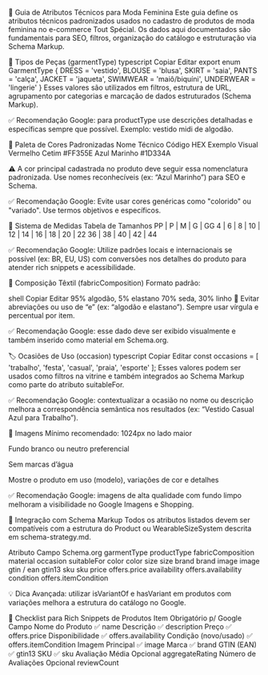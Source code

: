 📐 Guia de Atributos Técnicos para Moda Feminina
Este guia define os atributos técnicos padronizados usados no cadastro de produtos de moda feminina no e-commerce Tout Spécial. Os dados aqui documentados são fundamentais para SEO, filtros, organização do catálogo e estruturação via Schema Markup.

🧷 Tipos de Peças (garmentType)
typescript
Copiar
Editar
export enum GarmentType {
DRESS = 'vestido',
BLOUSE = 'blusa',
SKIRT = 'saia',
PANTS = 'calça',
JACKET = 'jaqueta',
SWIMWEAR = 'maiô/biquíni',
UNDERWEAR = 'lingerie'
}
Esses valores são utilizados em filtros, estrutura de URL, agrupamento por categorias e marcação de dados estruturados (Schema Markup).

✅ Recomendação Google: para productType use descrições detalhadas e específicas sempre que possível. Exemplo: vestido midi de algodão.

🎨 Paleta de Cores Padronizadas
Nome Técnico Código HEX Exemplo Visual
Vermelho Cetim #FF355E
Azul Marinho #1D334A

⚠️ A cor principal cadastrada no produto deve seguir essa nomenclatura padronizada. Use nomes reconhecíveis (ex: “Azul Marinho”) para SEO e Schema.

✅ Recomendação Google: Evite usar cores genéricas como "colorido" ou "variado". Use termos objetivos e específicos.

📏 Sistema de Medidas
Tabela de Tamanhos
PP | P | M | G | GG
4 | 6 | 8 | 10 | 12 | 14 | 16 | 18 | 20 | 22
36 | 38 | 40 | 42 | 44

✅ Recomendação Google: Utilize padrões locais e internacionais se possível (ex: BR, EU, US) com conversões nos detalhes do produto para atender rich snippets e acessibilidade.

🧵 Composição Têxtil (fabricComposition)
Formato padrão:

shell
Copiar
Editar
95% algodão, 5% elastano
70% seda, 30% linho
🚨 Evitar abreviações ou uso de “e” (ex: “algodão e elastano”). Sempre usar vírgula e percentual por item.

✅ Recomendação Google: esse dado deve ser exibido visualmente e também inserido como material em Schema.org.

🏷️ Ocasiões de Uso (occasion)
typescript
Copiar
Editar
const occasions = [
'trabalho',
'festa',
'casual',
'praia',
'esporte'
];
Esses valores podem ser usados como filtros na vitrine e também integrados ao Schema Markup como parte do atributo suitableFor.

✅ Recomendação Google: contextualizar a ocasião no nome ou descrição melhora a correspondência semântica nos resultados (ex: “Vestido Casual Azul para Trabalho”).

📸 Imagens
Mínimo recomendado: 1024px no lado maior

Fundo branco ou neutro preferencial

Sem marcas d’água

Mostre o produto em uso (modelo), variações de cor e detalhes

✅ Recomendação Google: imagens de alta qualidade com fundo limpo melhoram a visibilidade no Google Imagens e Shopping.

🧩 Integração com Schema Markup
Todos os atributos listados devem ser compatíveis com a estrutura do Product ou WearableSizeSystem descrita em schema-strategy.md.

Atributo Campo Schema.org
garmentType productType
fabricComposition material
occasion suitableFor
color color
size size
brand brand
image image
gtin / ean gtin13
sku sku
price offers.price
availability offers.availability
condition offers.itemCondition

💡 Dica Avançada: utilizar isVariantOf e hasVariant em produtos com variações melhora a estrutura do catálogo no Google.

🧪 Checklist para Rich Snippets de Produtos
Item Obrigatório p/ Google Campo
Nome do Produto ✅ name
Descrição ✅ description
Preço ✅ offers.price
Disponibilidade ✅ offers.availability
Condição (novo/usado) ✅ offers.itemCondition
Imagem Principal ✅ image
Marca ✅ brand
GTIN (EAN) ✅ gtin13
SKU ✅ sku
Avaliação Média Opcional aggregateRating
Número de Avaliações Opcional reviewCount
